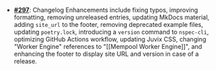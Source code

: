   -  [**#297**](https://github.com/anoma/nspec/pull/297): Changelog Enhancements
     include fixing typos, improving formatting, removing unreleased entries,
     updating MkDocs material, adding `site_url` to the footer, removing
     deprecated example files, updating `poetry.lock`, introducing a `version`
     command to `nspec-cli`, optimizing GitHub Actions workflow, updating Juvix
     CSS, changing "Worker Engine" references to "[[Mempool Worker Engine]]", and
     enhancing the footer to display site URL and version in case of a release.

